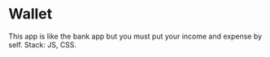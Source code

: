 # Wallet
This app is like the bank app but you must put your income and expense by self. Stack: JS, CSS.
